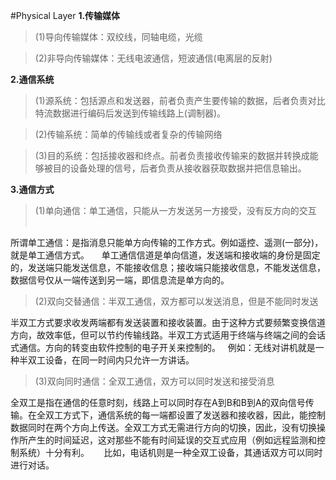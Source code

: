 #Physical Layer
**1.传输媒体**
>(1)导向传输媒体：双绞线，同轴电缆，光缆

>(2)非导向传输媒体：无线电波通信，短波通信(电离层的反射)

**2.通信系统**

>(1)源系统：包括源点和发送器，前者负责产生要传输的数据，后者负责对比特流数据进行编码后发送到传输线路上(调制器)。

>(2)传输系统：简单的传输线或者复杂的传输网络

>(3)目的系统：包括接收器和终点。前者负责接收传输来的数据并转换成能够被目的设备处理的信号，后者负责从接收器获取数据并把信息输出。

**3.通信方式**

>(1)单向通信：单工通信，只能从一方发送另一方接受，没有反方向的交互
   

所谓单工通信：是指消息只能单方向传输的工作方式。例如遥控、遥测(一部分)，就是单工通信方式。    
单工通信信道是单向信道，发送端和接收端的身份是固定的，发送端只能发送信息，不能接收信息；接收端只能接收信息，不能发送信息，数据信号仅从一端传送到另一端，即信息流是单方向的。    

>(2)双向交替通信：半双工通信，双方都可以发送消息，但是不能同时发送

半双工方式要求收发两端都有发送装置和接收装置。由于这种方式要频繁变换信道方向，故效率低，但可以节约传输线路。半双工方式适用于终端与终端之间的会话式通信。方向的转变由软件控制的电子开关来控制的。  
例如：无线对讲机就是一种半双工设备，在同一时间内只允许一方讲话。 

>(3)双向同时通信：全双工通信，双方可以同时发送和接受消息

全双工是指在通信的任意时刻，线路上可以同时存在A到B和B到A的双向信号传输。在全双工方式下，通信系统的每一端都设置了发送器和接收器，因此，能控制数据同时在两个方向上传送。全双工方式无需进行方向的切换，因此，没有切换操作所产生的时间延迟，这对那些不能有时间延误的交互式应用（例如远程监测和控制系统）十分有利。     
比如，电话机则是一种全双工设备，其通话双方可以同时进行对话。